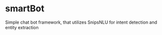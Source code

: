 # smartBot
Simple chat bot framework, that utilizes SnipsNLU for intent detection and entity extraction

